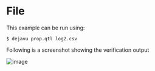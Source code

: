 # File

This example can be run using:
```
$ dejavu prop.qtl log2.csv
```

Following is a screenshot showing the verification output

![image](https://user-images.githubusercontent.com/56625259/232651963-0beb8238-3a6a-4186-8e15-9bcc2829463c.png)
